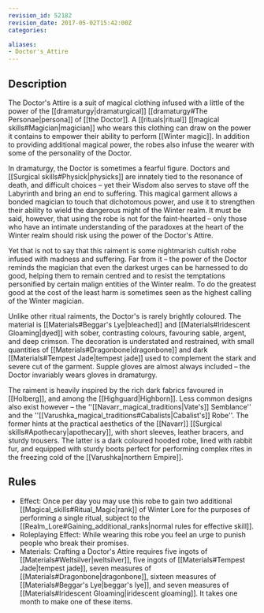 ```yaml
---
revision_id: 52182
revision_date: 2017-05-02T15:42:00Z
categories:

aliases:
- Doctor's_Attire
---
```



## Description
The Doctor's Attire is a suit of magical clothing infused with a little of the power of the [[dramaturgy|dramaturgical]] [[dramaturgy#The Personae|persona]] of [[the Doctor]]. A [[rituals|ritual]] [[magical skills#Magician|magician]] who wears this clothing can draw on the power it contains to empower their ability to perform [[Winter magic]]. In addition to providing additional magical power, the robes also infuse the wearer with some of the personality of the Doctor.

In dramaturgy, the Doctor is sometimes a fearful figure. Doctors and [[Surgical skills#Physick|physicks]] are innately tied to the resonance of death, and difficult choices – yet their Wisdom also serves to stave off the Labyrinth and bring an end to suffering. This magical garment allows a bonded magician to touch that dichotomous power, and use it to strengthen their ability to wield the dangerous might of the Winter realm. It must be said, however, that using the robe is not for the faint-hearted – only those who have an intimate understanding of the paradoxes at the heart of the Winter realm should risk using the power of the Doctor's Attire.

Yet that is not to say that this raiment is some nightmarish cultish robe infused with madness and suffering. Far from it – the power of the Doctor reminds the magician that even the darkest urges can be harnessed to do good, helping them to remain centred and to resist the temptations personified by certain malign entities of the Winter realm. To do the greatest good at the cost of the least harm is sometimes seen as the highest calling of the Winter magician.

Unlike other ritual raiments, the Doctor's is rarely brightly coloured. The material is [[Materials#Beggar's Lye|bleached]] and [[Materials#Iridescent Gloaming|dyed]] with sober, contrasting colours, favouring sable, argent, and deep crimson. The decoration is understated and restrained, with small quantities of [[Materials#Dragonbone|dragonbone]] and dark [[Materials#Tempest Jade|tempest jade]] used to complement the stark and severe cut of the garment. Supple gloves are almost always included – the Doctor invariably wears gloves in dramaturgy.

The raiment is heavily inspired by the rich dark fabrics favoured in [[Holberg]], and among the [[Highguard|Highborn]]. Less common designs also exist however – the ''[[Navarr_magical_traditions|Vate's]] Semblance'' and the ''[[Varushka_magical_traditions#Cabalists|Cabalist's]] Robe''. The former hints at the practical aesthetics of the [[Navarr]] [[Surgical skills#Apothecary|apothecary]], with short sleeves, leather bracers, and sturdy trousers. The latter is a dark coloured hooded robe, lined with rabbit fur, and equipped with sturdy boots perfect for performing complex rites in the freezing cold of the [[Varushka|northern Empire]].
## Rules

* Effect: Once per day you may use this robe to gain two additional [[Magical_skills#Ritual_Magic|rank]] of Winter Lore for the purposes of performing a single ritual, subject to the [[Realm_Lore#Gaining_additional_ranks|normal rules for effective skill]].
* Roleplaying Effect: While wearing this robe you feel an urge to punish people who break their promises.
* Materials: Crafting a Doctor's Attire requires five ingots of [[Materials#Weltsilver|weltsilver]], five ingots of [[Materials#Tempest Jade|tempest jade]], seven measures of [[Materials#Dragonbone|dragonbone]], sixteen measures of [[Materials#Beggar's Lye|beggar's lye]], and seven measures of [[Materials#Iridescent Gloaming|iridescent gloaming]]. It takes one month to make one of these items.

